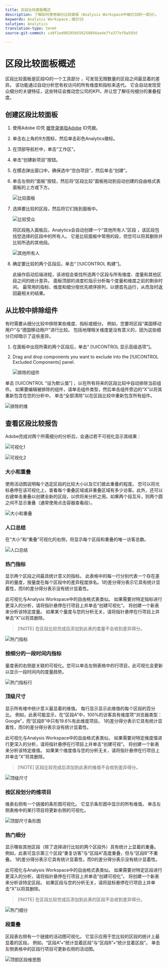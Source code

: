 ```yaml
---
title: 区段比较面板概述
description: 了解如何使用细分比较面板（Analysis Workspace中细分IQ的一部分）。
keywords: Analysis Workspace；细分IQ
solution: Analytics
translation-type: tm+mt
source-git-commit: ca9f1ed00295b556250894ae4e7fa377ef8a593d

---
```



# 区段比较面板概述

区段比较面板是区段IQ的一个工具部分 [](../../segment-iq.md) ，可发现无限数量的区段之间最显着的差异。 该功能通过自动分析您有权访问的所有维度和指标来迭代。 它会自动发现受众细分的关键特征，这些特征会推动您公司的KPI，并让您了解任何细分的重叠程度。

## 创建区段比较面板

1. 使用Adobe ID凭 [据登录体验Adobe](https://experiencecloud.adobe.com) ID凭据。
1. 单击右上角的9方图标，然后单击彩色Analytics徽标。
1. 在顶部导航栏中，单击“工作区”。
1. 单击“创建新项目”按钮。
1. 在模态弹出窗口中，确保选中“空白项目”，然后单击“创建”。
1. 单击左侧的“面板”按钮，然后将“区段比较”面板拖动到自动创建的自由格式表面板的上方或下方。

   ![比较面板](assets/seg-compare-panel.png)

1. 选择要比较的区段，然后将它们拖到面板中。

   ![比较受众](assets/compare-audiences.png)

   将区段拖入面板后，Analytics会自动创建一个“其他所有人”区段  ，该区段包括您选择的区段中的所有人。 它是比较面板中常用的段，但您可以将其删除并比较所选的其他段。

   ![其他所有人](assets/everyone-else.png)

1. 确定要比较的两个区段后，单击“ [!UICONTROL 构建”]。

   此操作启动后端进程，该进程会查找所选两个区段与所有维度、度量和其他区段之间的统计差异。 面板顶部的进度栏指示分析每个度量和维度之前的剩余时间。 最常用的指标、维度和细分按优先顺序排列，以便首先运行，从而及时返回最相关的结果。

## 从比较中排除组件

有时需要从细分比较中排除某些维度、指标或细分。 例如，您要将区段“美国移动用户”与“德国移动用户”进行比较。 包括地理相关维度是没有意义的，因为这些细分已经暗示了这些差异。

1. 在面板中出现所需的两个区段后，单击“ [!UICONTROL 显示高级选项”]。
1. Drag and drop components you want to exclude into the [!UICONTROL Excluded Components] panel.

   ![排除的组件](assets/excluded-components.png)

单击 [!UICONTROL “设为默认值”] ，以在所有将来的区段比较中自动排除当前组件。 如果要编辑被排除的组件，请单击组件类型，然后单击组件旁边的“X”以将其重新包含在您的分析中。 单击“全部清除”以在区段比较中重新包含所有组件。

![排除的维](assets/excluded-dimensions.png)

## 查看区段比较报告

Adobe完成对两个所需细分的分析后，会通过若干可视化显示其结果：

![可视化1](assets/new-viz.png)

![可视化2](assets/new-viz2.png)

### 大小和重叠

使用活动图说明每个选定区段的比较大小以及它们彼此重叠的程度。 您可以将光标悬停在该可视化上，查看每个重叠区域或非重叠区域有多少访客。此外，还可以右键单击重叠以创建全新的区段，以供将来分析之用。如果两个段互斥，则两个圆之间不显示重叠（通常使用点击容器查看段）。

![大小和重叠](assets/size-overlap.png)

### 人口总结

在“大小”和“重叠”可视化的右侧，将显示每个区段和重叠的唯一访客总数。

![人口总结](assets/population_summaries.png)

### 热门指标

显示两个区段之间最具统计意义的指标。 此表格中的每一行分别代表一个存在差异的量度，按量度在每个区段中的差异程度排名。1的差分得分表示它具有统计显着性，而0的差分得分表示没有统计显着性。

此可视化与Analysis Workspace中的自由格式表类似。 如果需要对特定指标进行更深入的分析，请将指针悬停在行项目上并单击“创建可视化”。 将创建一个新表来分析该特定度量。 如果某个量度与您的分析无关，请将指针悬停在行项目上并单击“X”以将其删除。

> [!NOTE] 在区段比较完成后添加到此表的度量不会收到差异得分。

![热门指标](assets/top-metrics.png)

### 按细分的一段时间内指标

量度表的右侧是关联的可视化。您可以单击左侧表格中的行项目，此可视化会更新以显示一段时间内的度量趋势。

![热门指标行](assets/linked-viz.png)

### 顶级尺寸

显示所有维中统计意义最显着的维值。 每行显示显示此维值的每个区段的百分比。 例如，此表可能显示，在“区段A”中，100%的访客具有维度项“浏览器类型：Google”，而“区段B”中只有19.6%有此维度项目。 1的差分得分表示它具有统计显着性，而0的差分得分表示没有统计显着性。

此可视化与Analysis Workspace中的自由格式表类似。 如果需要对特定维度值进行更深入的分析，请将指针悬停在行项目上并单击“创建可视”。 将创建一个新表来分析该特定维值。 如果某个维度值与您的分析无关，请将指针悬停在行项目上并单击“X”将其删除。

> [!NOTE] 区段比较完成后添加到此表的维值不会收到差异得分。

![顶级尺寸](assets/top-dimension-item1.png)

### 按区段划分的维项目

维表右侧有一个链接的条形图可视化。 它显示条形图中显示的所有维值。 单击左侧表格中的某行项目将更新右侧的可视化。

![顶部尺寸条形图](assets/top-dimension-item.png)

### 热门细分

显示哪些其他区段（除了选择进行比较的两个区段外）具有统计上显着的重叠。 例如，此表可显示第三个区段“重复访客”与“区段A”高度重叠，但与“区段B”不重叠。 1的差分得分表示它具有统计显着性，而0的差分得分表示没有统计显着性。

此可视化与Analysis Workspace中的自由格式表类似。 如果需要对特定区段进行更深入的分析，请将指针悬停在行项目上并单击“创建可视化”。 将创建一个新表来分析该特定区段。 如果区段与您的分析无关，请将鼠标悬停在行项目上并单击“X”以将其删除。

> [!NOTE] 在区段比较完成后添加到此表的区段不会收到差异得分。

![热门细分](assets/top-segments.png)

### 段重叠

区段表右侧有一个链接的活动图可视化。 它显示应用于您比较的区段的统计上最显着的区段。 例如，“区段A”+“统计显着区段”与“区段B”+“统计显着区段”。 单击左侧表格中的区段行项目可更新右侧的活动图。

![顶部区段维恩图](assets/segment-overlap.png)
